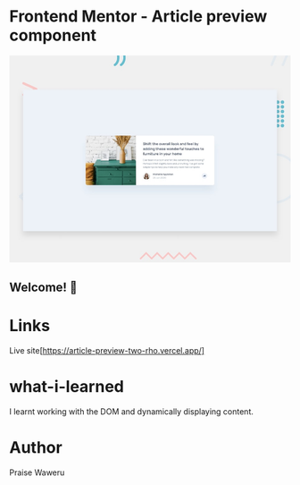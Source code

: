 # Frontend Mentor - Article preview component

![Design preview for the Article preview component coding challenge](./design/desktop-preview.jpg)

## Welcome! 👋

# Links
Live site[https://article-preview-two-rho.vercel.app/]
# what-i-learned
I learnt working with the DOM and dynamically displaying content.
# Author
Praise Waweru